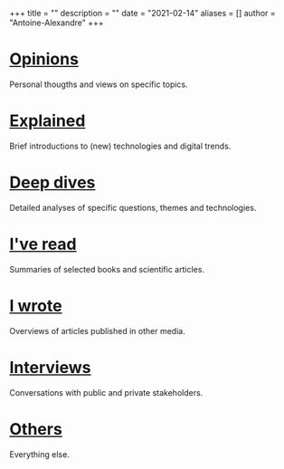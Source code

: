 +++
title = ""
description = ""
date = "2021-02-14"
aliases = []
author = "Antoine-Alexandre"
+++

# [Opinions](https://decodetech.eu/category/opinions/)
Personal thougths and views on specific topics.
&nbsp;

# [Explained](https://decodetech.eu/category/explained/)
Brief introductions to (new) technologies and digital trends.

# [Deep dives](https://decodetech.eu/category/deep-dives/)
Detailed analyses of specific questions, themes and technologies.

# [I've read](https://decodetech.eu/category/ive-read/)
Summaries of selected books and scientific articles.

# [I wrote](https://decodetech.eu/category/iwrote/) 
Overviews of articles published in other media. 

# [Interviews](https://decodetech.eu/category/interview/) 
Conversations with public and private stakeholders.  

# [Others](https://decodetech.eu/category/others/)
Everything else.
